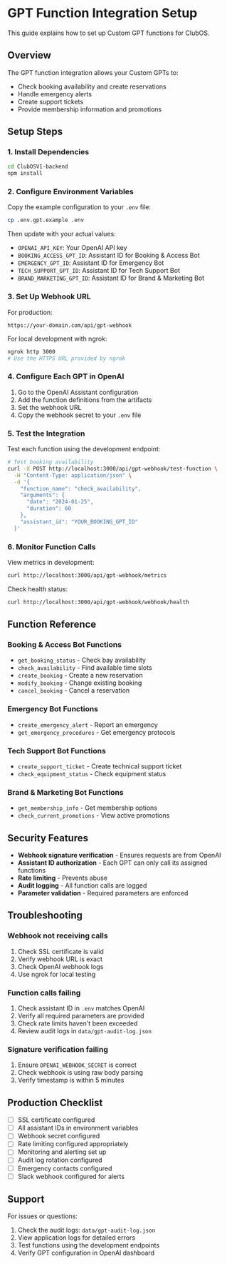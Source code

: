 # GPT Function Integration Setup

This guide explains how to set up Custom GPT functions for ClubOS.

## Overview

The GPT function integration allows your Custom GPTs to:
- Check booking availability and create reservations
- Handle emergency alerts
- Create support tickets
- Provide membership information and promotions

## Setup Steps

### 1. Install Dependencies

```bash
cd ClubOSV1-backend
npm install
```

### 2. Configure Environment Variables

Copy the example configuration to your `.env` file:

```bash
cp .env.gpt.example .env
```

Then update with your actual values:
- `OPENAI_API_KEY`: Your OpenAI API key
- `BOOKING_ACCESS_GPT_ID`: Assistant ID for Booking & Access Bot
- `EMERGENCY_GPT_ID`: Assistant ID for Emergency Bot
- `TECH_SUPPORT_GPT_ID`: Assistant ID for Tech Support Bot
- `BRAND_MARKETING_GPT_ID`: Assistant ID for Brand & Marketing Bot

### 3. Set Up Webhook URL

For production:
```
https://your-domain.com/api/gpt-webhook
```

For local development with ngrok:
```bash
ngrok http 3000
# Use the HTTPS URL provided by ngrok
```

### 4. Configure Each GPT in OpenAI

1. Go to the OpenAI Assistant configuration
2. Add the function definitions from the artifacts
3. Set the webhook URL
4. Copy the webhook secret to your `.env` file

### 5. Test the Integration

Test each function using the development endpoint:

```bash
# Test booking availability
curl -X POST http://localhost:3000/api/gpt-webhook/test-function \
  -H "Content-Type: application/json" \
  -d '{
    "function_name": "check_availability",
    "arguments": {
      "date": "2024-01-25",
      "duration": 60
    },
    "assistant_id": "YOUR_BOOKING_GPT_ID"
  }'
```

### 6. Monitor Function Calls

View metrics in development:
```bash
curl http://localhost:3000/api/gpt-webhook/metrics
```

Check health status:
```bash
curl http://localhost:3000/api/gpt-webhook/webhook/health
```

## Function Reference

### Booking & Access Bot Functions
- `get_booking_status` - Check bay availability
- `check_availability` - Find available time slots
- `create_booking` - Create a new reservation
- `modify_booking` - Change existing booking
- `cancel_booking` - Cancel a reservation

### Emergency Bot Functions
- `create_emergency_alert` - Report an emergency
- `get_emergency_procedures` - Get emergency protocols

### Tech Support Bot Functions
- `create_support_ticket` - Create technical support ticket
- `check_equipment_status` - Check equipment status

### Brand & Marketing Bot Functions
- `get_membership_info` - Get membership options
- `check_current_promotions` - View active promotions

## Security Features

- **Webhook signature verification** - Ensures requests are from OpenAI
- **Assistant ID authorization** - Each GPT can only call its assigned functions
- **Rate limiting** - Prevents abuse
- **Audit logging** - All function calls are logged
- **Parameter validation** - Required parameters are enforced

## Troubleshooting

### Webhook not receiving calls
1. Check SSL certificate is valid
2. Verify webhook URL is exact
3. Check OpenAI webhook logs
4. Use ngrok for local testing

### Function calls failing
1. Check assistant ID in `.env` matches OpenAI
2. Verify all required parameters are provided
3. Check rate limits haven't been exceeded
4. Review audit logs in `data/gpt-audit-log.json`

### Signature verification failing
1. Ensure `OPENAI_WEBHOOK_SECRET` is correct
2. Check webhook is using raw body parsing
3. Verify timestamp is within 5 minutes

## Production Checklist

- [ ] SSL certificate configured
- [ ] All assistant IDs in environment variables
- [ ] Webhook secret configured
- [ ] Rate limiting configured appropriately
- [ ] Monitoring and alerting set up
- [ ] Audit log rotation configured
- [ ] Emergency contacts configured
- [ ] Slack webhook configured for alerts

## Support

For issues or questions:
1. Check the audit logs: `data/gpt-audit-log.json`
2. View application logs for detailed errors
3. Test functions using the development endpoints
4. Verify GPT configuration in OpenAI dashboard
